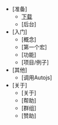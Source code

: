- [准备]
    - [下载](1-setout/download)
    - [后台]
- [入门]
    - [概念]
    - [第一个宏]
    - [功能]
    - [项目/例子]
- [其他]
    - [调用Autojs]
- [关于]
    - [关于]
    - [帮助]
    - [群组]
    - [赞助]




